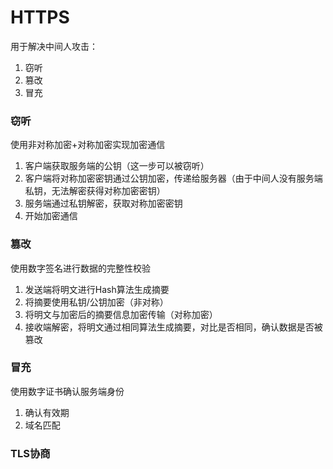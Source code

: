 # HTTPS

用于解决中间人攻击：
1. 窃听
2. 篡改
3. 冒充


### 窃听

使用非对称加密+对称加密实现加密通信

1. 客户端获取服务端的公钥（这一步可以被窃听）
2. 客户端将对称加密密钥通过公钥加密，传递给服务器（由于中间人没有服务端私钥，无法解密获得对称加密密钥）
3. 服务端通过私钥解密，获取对称加密密钥
4. 开始加密通信

### 篡改

使用数字签名进行数据的完整性校验

1. 发送端将明文进行Hash算法生成摘要
2. 将摘要使用私钥/公钥加密（非对称）
3. 将明文与加密后的摘要信息加密传输（对称加密）
4. 接收端解密，将明文通过相同算法生成摘要，对比是否相同，确认数据是否被篡改

### 冒充

使用数字证书确认服务端身份

1. 确认有效期
2. 域名匹配


### TLS协商




